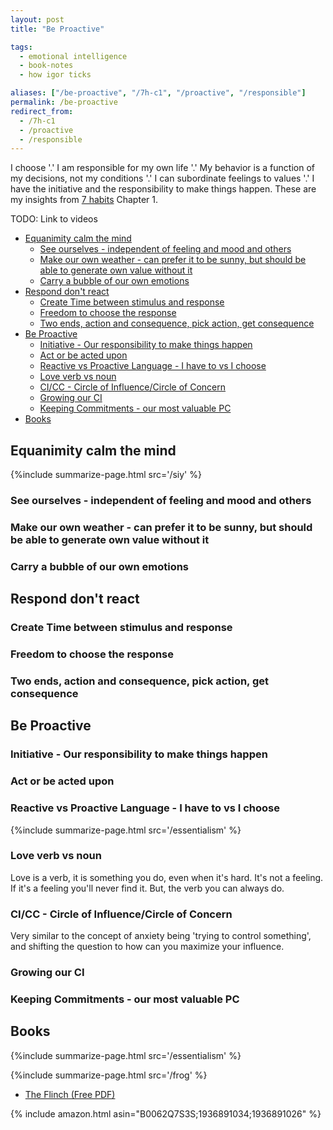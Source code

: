 ```yaml
---
layout: post
title: "Be Proactive"

tags:
  - emotional intelligence
  - book-notes
  - how igor ticks

aliases: ["/be-proactive", "/7h-c1", "/proactive", "/responsible"]
permalink: /be-proactive
redirect_from:
  - /7h-c1
  - /proactive
  - /responsible
---
```


I choose '.' I am responsible for my own life '.' My behavior is a function of my decisions, not my conditions '.' I can subordinate feelings to values '.' I have the initiative and the responsibility to make things happen. These are my insights from [7 habits](/7h) Chapter 1.

TODO: Link to videos

<!-- prettier-ignore-start -->
<!-- vim-markdown-toc-start -->

- [Equanimity calm the mind](#equanimity-calm-the-mind)
    - [See ourselves - independent of feeling and mood and others](#see-ourselves---independent-of-feeling-and-mood-and-others)
    - [Make our own weather - can prefer it to be sunny, but should be able to generate own value without it](#make-our-own-weather---can-prefer-it-to-be-sunny-but-should-be-able-to-generate-own-value-without-it)
    - [Carry a bubble of our own emotions](#carry-a-bubble-of-our-own-emotions)
- [Respond don't react](#respond-dont-react)
    - [Create Time between stimulus and response](#create-time-between-stimulus-and-response)
    - [Freedom to choose the response](#freedom-to-choose-the-response)
    - [Two ends, action and consequence, pick action, get consequence](#two-ends-action-and-consequence-pick-action-get-consequence)
- [Be Proactive](#be-proactive)
    - [Initiative - Our responsibility to make things happen](#initiative---our-responsibility-to-make-things-happen)
    - [Act or be acted upon](#act-or-be-acted-upon)
    - [Reactive vs Proactive Language - I have to vs I choose](#reactive-vs-proactive-language---i-have-to-vs-i-choose)
    - [Love verb vs noun](#love-verb-vs-noun)
    - [CI/CC - Circle of Influence/Circle of Concern](#cicc---circle-of-influencecircle-of-concern)
    - [Growing our CI](#growing-our-ci)
    - [Keeping Commitments - our most valuable PC](#keeping-commitments---our-most-valuable-pc)
- [Books](#books)

<!-- vim-markdown-toc-end -->
<!-- prettier-ignore-end -->

## Equanimity calm the mind

{%include summarize-page.html src='/siy' %}

### See ourselves - independent of feeling and mood and others

### Make our own weather - can prefer it to be sunny, but should be able to generate own value without it

### Carry a bubble of our own emotions

## Respond don't react

### Create Time between stimulus and response

### Freedom to choose the response

### Two ends, action and consequence, pick action, get consequence

## Be Proactive

### Initiative - Our responsibility to make things happen

### Act or be acted upon

### Reactive vs Proactive Language - I have to vs I choose

{%include summarize-page.html src='/essentialism' %}

### Love verb vs noun

Love is a verb, it is something you do, even when it's hard. It's not a feeling. If it's a feeling you'll never find it. But, the verb you can always do.

### CI/CC - Circle of Influence/Circle of Concern

Very similar to the concept of anxiety being 'trying to control something', and shifting the question to how can you maximize your influence.

### Growing our CI

### Keeping Commitments - our most valuable PC

## Books

{%include summarize-page.html src='/essentialism' %}

{%include summarize-page.html src='/frog' %}

- [The Flinch (Free PDF)](https://raouldify.files.wordpress.com/2011/12/2011_1203-the-flinch.pdf)

{% include amazon.html asin="B0062Q7S3S;1936891034;1936891026" %}
